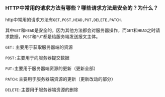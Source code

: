 ### HTTP中常用的请求方法有哪些？哪些请求方法是安全的？为什么？

http中常用的请求方法有`GET,POST,HEAD,PUT,DELETE,PATCH`.

其中`GET`和`HEAD`是安全的，因为其他方法都会对服务器操作，而`GET`和`HEAD`之时请求数据，`POST`和`PUT`都是给服务端发送报文主体。

`GET:` 主要用于获取服务器端的资源

`POST:`主要用于向服务器提交数据

`PUT:`主要用于服务器端资源的更新（更新全部）

`PATCH:`主要用于服务器端资源的更新（更新改动的部分）

`DELETE:`主要用于服务器端资源的删除